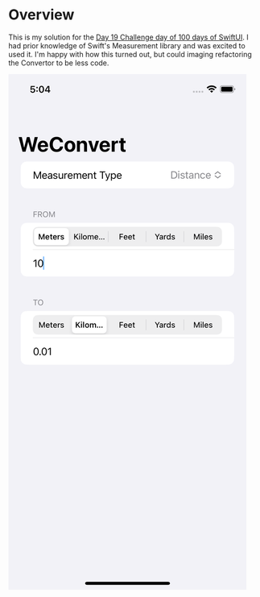 # Overview

This is my solution for the [Day 19 Challenge day of 100 days of SwiftUI](https://www.hackingwithswift.com/100/swiftui/19). I had prior knowledge of Swift's Measurement library and was excited to used it.  I'm happy with how this turned out, but could imaging refactoring the Convertor to be less code.

![Screenshot of WeConvert](documentation/images/screenshot.png)